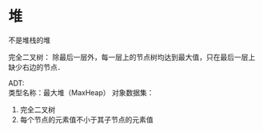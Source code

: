 # 堆

不是堆栈的堆

完全二叉树：
除最后一层外，每一层上的节点树均达到最大值，只在最后一层上缺少右边的节点．

ADT:  
类型名称：最大堆（MaxHeap）
对象数据集：
<ol>
<li>完全二叉树</li>
<li>每个节点的元素值不小于其子节点的元素值</li>
</ol>

